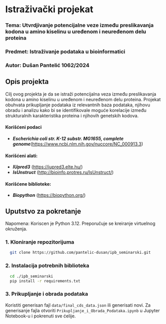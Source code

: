 # Istraživački projekat
### Tema: Utvrdjivanje potencijalne veze između preslikavanja kodona u amino kiselinu u uređenom i neuređenom delu proteina
### Predmet: Istraživanje podataka u bioinformatici
### Autor: Dušan Pantelić 1062/2024

## Opis projekta
Cilj ovog projekta je da se istraži potencijalna veza između preslikavanja kodona u amino kiselinu u uređenom i neuređenom delu proteina.
Projekat obuhvata prikupljanje podataka iz relevantnih baza podataka, njihovu obradu i analizu kako bi se identifikovale moguće korelacije između strukturalnih karakteristika proteina i njihovih genetskih kodova.

#### Korišćeni podaci
- ***Escherichia coli str. K-12 substr. MG1655, complete genome***(https://www.ncbi.nlm.nih.gov/nuccore/NC_000913.3)

#### Korišćeni alati:
- ***IUpred3*** (https://iupred3.elte.hu/)
- ***IsUnstruct*** (http://bioinfo.protres.ru/IsUnstruct/)

#### Korišćene biblioteke:
- ***Biopython*** (https://biopython.org/)

## Uputstvo za pokretanje
Napomena: Koriscen je Python 3.12. Preporučuje se kreiranje virtuelnog okruženja.

### 1. Kloniranje repozitorijuma
```bash 
  git clone https://github.com/pantelic-dusan/ipb_seminarski.git
```

### 2.  Instalacija potrebnih biblioteka
```bash 
  cd ./ipb_seminarski
  pip install -r requirements.txt
```

### 3. Prikupljanje i obrada podataka
Koristiti generisan fajl `data/final_cds_data.json` ili generisati novi.
Za generisanje fajla otvoriti `Prikupljanje_i_Obrada_Podataka.ipynb` u Jupyter Notebook-u i pokrenuti sve ćelije.
